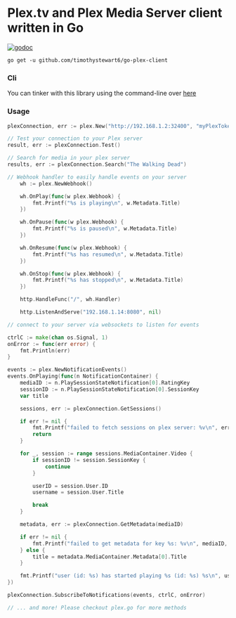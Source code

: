 # Plex.tv and Plex Media Server client written in Go

[![godoc](http://img.shields.io/badge/godoc-reference-blue.svg?style=flat)](https://godoc.org/github.com/timothystewart6/go-plex-client)

`go get -u github.com/timothystewart6/go-plex-client`

### Cli

You can tinker with this library using the command-line over [here](./cmd)

### Usage

```Go
plexConnection, err := plex.New("http://192.168.1.2:32400", "myPlexToken")

// Test your connection to your Plex server
result, err := plexConnection.Test()

// Search for media in your plex server
results, err := plexConnection.Search("The Walking Dead")

// Webhook handler to easily handle events on your server
	wh := plex.NewWebhook()

	wh.OnPlay(func(w plex.Webhook) {
		fmt.Printf("%s is playing\n", w.Metadata.Title)
	})

	wh.OnPause(func(w plex.Webhook) {
		fmt.Printf("%s is paused\n", w.Metadata.Title)
	})

	wh.OnResume(func(w plex.Webhook) {
		fmt.Printf("%s has resumed\n", w.Metadata.Title)
	})

	wh.OnStop(func(w plex.Webhook) {
		fmt.Printf("%s has stopped\n", w.Metadata.Title)
	})

	http.HandleFunc("/", wh.Handler)

	http.ListenAndServe("192.168.1.14:8080", nil)

// connect to your server via websockets to listen for events

ctrlC := make(chan os.Signal, 1)
onError := func(err error) {
	fmt.Println(err)
}

events := plex.NewNotificationEvents()
events.OnPlaying(func(n NotificationContainer) {
	mediaID := n.PlaySessionStateNotification[0].RatingKey
	sessionID := n.PlaySessionStateNotification[0].SessionKey
	var title

	sessions, err := plexConnection.GetSessions()

	if err != nil {
		fmt.Printf("failed to fetch sessions on plex server: %v\n", err)
		return
	}

	for _, session := range sessions.MediaContainer.Video {
		if sessionID != session.SessionKey {
			continue
		}

		userID = session.User.ID
		username = session.User.Title

		break
	}

	metadata, err := plexConnection.GetMetadata(mediaID)

	if err != nil {
		fmt.Printf("failed to get metadata for key %s: %v\n", mediaID, err)
	} else {
		title = metadata.MediaContainer.Metadata[0].Title
	}

	fmt.Printf("user (id: %s) has started playing %s (id: %s) %s\n", username, userID, title, mediaID)
})

plexConnection.SubscribeToNotifications(events, ctrlC, onError)

// ... and more! Please checkout plex.go for more methods
```
